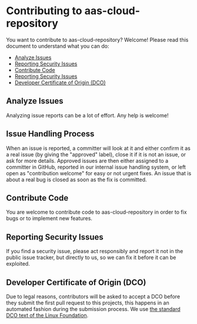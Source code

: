 # Contributing to aas-cloud-repository

You want to contribute to aas-cloud-repository? Welcome! Please read this document to understand what you can do:
 * [Analyze Issues](#analyze-issues)
 * [Reporting Security Issues](#reporting-security-issues)
 * [Contribute Code](#contribute-code)
 * [Reporting Security Issues](#reporting-security-issues)
 * [Developer Certificate of Origin (DCO)](#developer-certificate-of-origin-dco)

## Analyze Issues
Analyzing issue reports can be a lot of effort. Any help is welcome!

## Issue Handling Process
When an issue is reported, a committer will look at it and either confirm it as a real issue (by giving the "approved" label), close it if it is not an issue, or ask for more details. Approved issues are then either assigned to a committer in GitHub, reported in our internal issue handling system, or left open as "contribution welcome" for easy or not urgent fixes. An issue that is about a real bug is closed as soon as the fix is committed.

## Contribute Code
You are welcome to contribute code to aas-cloud-repository in order to fix bugs or to implement new features.

## Reporting Security Issues
If you find a security issue, please act responsibly and report it not in the public issue tracker, but directly to us, so we can fix it before it can be exploited.

## Developer Certificate of Origin (DCO)

Due to legal reasons, contributors will be asked to accept a DCO before they submit the first pull request to this projects, this happens in an automated fashion during the submission process. We use [the standard DCO text of the Linux Foundation](https://developercertificate.org/).
